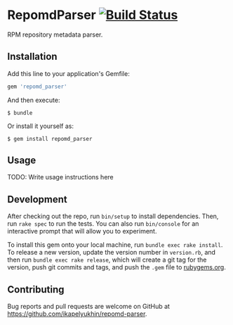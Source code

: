 # RepomdParser [![Build Status](https://travis-ci.org/ikapelyukhin/repomd-parser.svg?branch=master)](https://travis-ci.org/ikapelyukhin/repomd-parser)

RPM repository metadata parser.

## Installation

Add this line to your application's Gemfile:

```ruby
gem 'repomd_parser'
```

And then execute:

    $ bundle

Or install it yourself as:

    $ gem install repomd_parser

## Usage

TODO: Write usage instructions here

## Development

After checking out the repo, run `bin/setup` to install dependencies. Then, run `rake spec` to run the tests. You can also run `bin/console` for an interactive prompt that will allow you to experiment.

To install this gem onto your local machine, run `bundle exec rake install`. To release a new version, update the version number in `version.rb`, and then run `bundle exec rake release`, which will create a git tag for the version, push git commits and tags, and push the `.gem` file to [rubygems.org](https://rubygems.org).

## Contributing

Bug reports and pull requests are welcome on GitHub at https://github.com/ikapelyukhin/repomd-parser.
